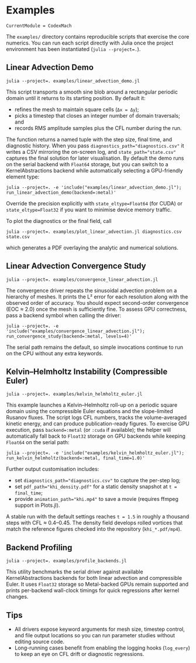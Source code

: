 # Examples

```@meta
CurrentModule = CodexMach
```

The `examples/` directory contains reproducible scripts that exercise the core
numerics. You can run each script directly with Julia once the project
environment has been instantiated (`julia --project=.`).

## Linear Advection Demo

```
julia --project=. examples/linear_advection_demo.jl
```

This script transports a smooth sine blob around a rectangular periodic domain
until it returns to its starting position. By default it:

- refines the mesh to maintain square cells (`Δx = Δy`);
- picks a timestep that closes an integer number of domain traversals; and
- records RMS amplitude samples plus the CFL number during the run.

The function returns a named tuple with the step size, final time, and diagnostic
history. When you pass `diagnostics_path="diagnostics.csv"` it writes a CSV
mirroring the on-screen log, and `state_path="state.csv"` captures the final
solution for later visualisation. By default the demo runs on the serial backend
with `Float64` storage, but you can switch to a KernelAbstractions backend while
automatically selecting a GPU-friendly element type:

```
julia --project=. -e 'include("examples/linear_advection_demo.jl"); run_linear_advection_demo(backend=:metal)'
```

Override the precision explicitly with `state_eltype=Float64` (for CUDA) or
`state_eltype=Float32` if you want to minimise device memory traffic.

To plot the diagnostics or the final field, call

```
julia --project=. examples/plot_linear_advection.jl diagnostics.csv state.csv
```

which generates a PDF overlaying the analytic and numerical solutions.

## Linear Advection Convergence Study

```
julia --project=. examples/convergence_linear_advection.jl
```

The convergence driver repeats the sinusoidal advection problem on a hierarchy
of meshes. It prints the L² error for each resolution along with the observed
order of accuracy. You should expect second-order convergence (EOC ≈ 2.0) once
the mesh is sufficiently fine. To assess GPU correctness, pass a backend symbol
when calling the driver:

```
julia --project=. -e 'include("examples/convergence_linear_advection.jl"); run_convergence_study(backend=:metal, levels=4)'
```

The serial path remains the default, so simple invocations continue to run on
the CPU without any extra keywords.

## Kelvin–Helmholtz Instability (Compressible Euler)

```
julia --project=. examples/kelvin_helmholtz_euler.jl
```

This example launches a Kelvin–Helmholtz roll-up on a periodic square domain
using the compressible Euler equations and the slope-limited Rusanov fluxes. The
script logs CFL numbers, tracks the volume-averaged kinetic energy, and can
produce publication-ready figures. To exercise GPU execution, pass
`backend=:metal` (or `:cuda` if available); the helper will automatically fall
back to `Float32` storage on GPU backends while keeping `Float64` on the serial
path:

```
julia --project=. -e 'include("examples/kelvin_helmholtz_euler.jl"); run_kelvin_helmholtz(backend=:metal, final_time=1.0)'
```

Further output customisation includes:

- set `diagnostics_path="diagnostics.csv"` to capture the per-step log;
- set `pdf_path="khi_density.pdf"` for a static density snapshot at `t = final_time`;
- provide `animation_path="khi.mp4"` to save a movie (requires ffmpeg support in
  Plots.jl).

A stable run with the default settings reaches `t = 1.5` in roughly a thousand
steps with CFL ≈ 0.4–0.45. The density field develops rolled vortices that match
the reference figures checked into the repository (`khi_*.pdf/mp4`).

## Backend Profiling

```
julia --project=. examples/profile_backends.jl
```

This utility benchmarks the serial driver against available KernelAbstractions
backends for both linear advection and compressible Euler. It uses `Float32`
storage so Metal-backed GPUs remain supported and prints per-backend wall-clock
timings for quick regressions after kernel changes.

## Tips

- All drivers expose keyword arguments for mesh size, timestep control, and file
  output locations so you can run parameter studies without editing source code.
- Long-running cases benefit from enabling the logging hooks (`log_every`) to
  keep an eye on CFL drift or diagnostic regressions.
